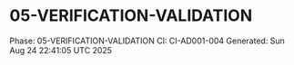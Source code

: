 # 05-VERIFICATION-VALIDATION
Phase: 05-VERIFICATION-VALIDATION
CI: CI-AD001-004
Generated: Sun Aug 24 22:41:05 UTC 2025
